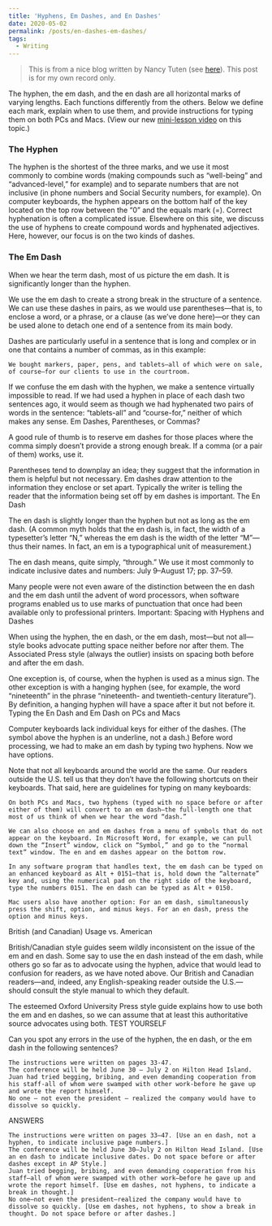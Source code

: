 ```yaml
---
title: 'Hyphens, Em Dashes, and En Dashes'
date: 2020-05-02
permalink: /posts/en-dashes-em-dashes/
tags:
  - Writing
---
```


> This is from a nice blog written by Nancy Tuten (see [here](https://getitwriteonline.com/articles/en-dashes-em-dashes/)). This post is for my own record only.

The hyphen, the em dash, and the en dash are all horizontal marks of varying lengths. Each functions differently from the others. Below we define each mark, explain when to use them, and provide instructions for typing them on both PCs and Macs. (View our new [mini-lesson video](https://www.youtube.com/watch?v=PSiOINsrnpI&feature=youtu.be) on this topic.)

### The Hyphen

The hyphen is the shortest of the three marks, and we use it most commonly to combine words (making compounds such as “well-being” and “advanced-level,” for example) and to separate numbers that are not inclusive (in phone numbers and Social Security numbers, for example). On computer keyboards, the hyphen appears on the bottom half of the key located on the top row between the “0” and the equals mark (=). Correct hyphenation is often a complicated issue. Elsewhere on this site, we discuss the use of hyphens to create compound words and hyphenated adjectives. Here, however, our focus is on the two kinds of dashes.

### The Em Dash

When we hear the term dash, most of us picture the em dash. It is significantly longer than the hyphen.

We use the em dash to create a strong break in the structure of a sentence. We can use these dashes in pairs, as we would use parentheses—that is, to enclose a word, or a phrase, or a clause (as we’ve done here)—or they can be used alone to detach one end of a sentence from its main body.

Dashes are particularly useful in a sentence that is long and complex or in one that contains a number of commas, as in this example:

    We bought markers, paper, pens, and tablets—all of which were on sale, of course—for our clients to use in the courtroom.

If we confuse the em dash with the hyphen, we make a sentence virtually impossible to read. If we had used a hyphen in place of each dash two sentences ago, it would seem as though we had hyphenated two pairs of words in the sentence: “tablets-all” and “course-for,” neither of which makes any sense.
Em Dashes, Parentheses, or Commas?

A good rule of thumb is to reserve em dashes for those places where the comma simply doesn’t provide a strong enough break. If a comma (or a pair of them) works, use it.

Parentheses tend to downplay an idea; they suggest that the information in them is helpful but not necessary. Em dashes draw attention to the information they enclose or set apart. Typically the writer is telling the reader that the information being set off by em dashes is important.
The En Dash

The en dash is slightly longer than the hyphen but not as long as the em dash. (A common myth holds that the en dash is, in fact, the width of a typesetter’s letter “N,” whereas the em dash is the width of the letter “M”—thus their names. In fact, an em is a typographical unit of measurement.)

The en dash means, quite simply, “through.” We use it most commonly to indicate inclusive dates and numbers: July 9–August 17; pp. 37–59.

Many people were not even aware of the distinction between the en dash and the em dash until the advent of word processors, when software programs enabled us to use marks of punctuation that once had been available only to professional printers.
Important: Spacing with Hyphens and Dashes

When using the hyphen, the en dash, or the em dash, most—but not all—style books advocate putting space neither before nor after them. The Associated Press style (always the outlier) insists on spacing both before and after the em dash.

One exception is, of course, when the hyphen is used as a minus sign. The other exception is with a hanging hyphen (see, for example, the word “nineteenth” in the phrase “nineteenth- and twentieth-century literature”). By definition, a hanging hyphen will have a space after it but not before it.
Typing the En Dash and Em Dash on PCs and Macs

Computer keyboards lack individual keys for either of the dashes. (The symbol above the hyphen is an underline, not a dash.) Before word processing, we had to make an em dash by typing two hyphens. Now we have options.

Note that not all keyboards around the world are the same. Our readers outside the U.S. tell us that they don’t have the following shortcuts on their keyboards.  That said, here are guidelines for typing on many keyboards:

    On both PCs and Macs, two hyphens (typed with no space before or after either of them) will convert to an em dash—the full-length one that most of us think of when we hear the word “dash.”

    We can also choose en and em dashes from a menu of symbols that do not appear on the keyboard. In Microsoft Word, for example, we can pull down the “Insert” window, click on “Symbol,” and go to the “normal text” window. The en and em dashes appear on the bottom row.

    In any software program that handles text, the em dash can be typed on an enhanced keyboard as Alt + 0151—that is, hold down the “alternate” key and, using the numerical pad on the right side of the keyboard, type the numbers 0151. The en dash can be typed as Alt + 0150.

    Mac users also have another option: For an em dash, simultaneously press the shift, option, and minus keys. For an en dash, press the option and minus keys.

British (and Canadian) Usage vs. American

British/Canadian style guides seem wildly inconsistent on the issue of the em and en dash. Some say to use the en dash instead of the em dash, while others go so far as to advocate using the hyphen, advice that would lead to confusion for readers, as we have noted above. Our British and Canadian readers—and, indeed, any English-speaking reader outside the U.S.—should consult the style manual to which they default.

The esteemed Oxford University Press style guide explains how to use both the em and en dashes, so we can assume that at least this authoritative source advocates using both.
TEST YOURSELF

Can you spot any errors in the use of the hyphen, the en dash, or the em dash in the following sentences?

    The instructions were written on pages 33-47.
    The conference will be held June 30 – July 2 on Hilton Head Island.
    Juan had tried begging, bribing, and even demanding cooperation from his staff-all of whom were swamped with other work-before he gave up and wrote the report himself.
    No one – not even the president – realized the company would have to dissolve so quickly.

ANSWERS

    The instructions were written on pages 33–47. [Use an en dash, not a hyphen, to indicate inclusive page numbers.]
    The conference will be held June 30–July 2 on Hilton Head Island. [Use an en dash to indicate inclusive dates. Do not space before or after dashes except in AP Style.]
    Juan tried begging, bribing, and even demanding cooperation from his staff—all of whom were swamped with other work—before he gave up and wrote the report himself. [Use em dashes, not hyphens, to indicate a break in thought.]
    No one—not even the president—realized the company would have to dissolve so quickly. [Use em dashes, not hyphens, to show a break in thought. Do not space before or after dashes.]
